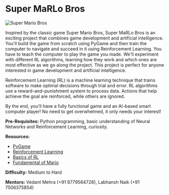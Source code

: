# Super MaRLo Bros

![Super Mario Bros](https://i.insider.com/560ebbe7dd0895325c8b458e?width=500)

Inspired by the classic game Super Mario Bros, Super MaRLo Bros is an exciting project that combines game development and artificial intelligence. You'll build the game from scratch using PyGame and then train the computer to navigate and succeed in it using Reinforcement Learning. You have to teach the computer to play the game you made. We'll experiment with different RL algorithms, learning how they work and which ones are most effective as we go along the project. This project is perfect for anyone interested in game development and artificial intelligence.

Reinforcement Learning (RL) is a machine learning technique that trains software to make optimal decisions through trial and error. RL algorithms use a reward-and-punishment system to process data. Actions that help achieve the goal are reinforced, while others are ignored.

By the end, you'll have a fully functional game and an AI-based smart computer player! No need to get overwhelmed, it only needs your interest!

**Pre-Requisites:** Python programming, basic understanding of Neural Networks and Reinforcement Learning, curiosity.

**Resources:**
- [PyGame](https://medium.com/iothincvit/pygame-for-beginners-234da7d3c56f)
- [Reinforcement Learning](http://arxiv.org/pdf/1909.04751)
- [Basics of RL](https://www.slideshare.net/slideshow/a-brief-overview-of-reinforcement-learning-applied-to-games/110276440)
- [Fundamental of Mario](https://drive.google.com/file/d/1Q8-6vndo1GYvX_cduDS_AlgZMj5bbJMP/view?usp=sharing)

**Difficulty:** Medium to Hard

**Mentors:** Vedant Mehra (+91 8779564726), Labhansh Naik (+91 7506375854)
